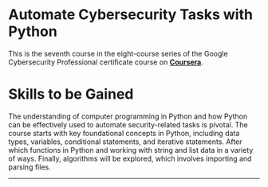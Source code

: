 # Automate Cybersecurity Tasks with Python

This is the seventh course in the eight-course series of the Google Cybersecurity Professional certificate course on **[Coursera](www.coursera.org)**.

# Skills to be Gained

The understanding of computer programming in Python and how Python can be effectively used to automate security-related tasks is pivotal. The course starts with key foundational concepts in Python, including data types, variables, conditional statements, and iterative statements. After which functions in Python and working with string and list data in a variety of ways. Finally, algorithms will be explored, which involves importing and parsing files.

---------------
